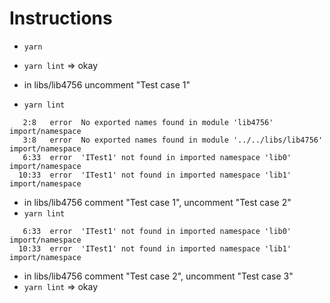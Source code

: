 # Instructions

* `yarn`
* `yarn lint`
  => okay

* in libs/lib4756 uncomment "Test case 1"
* `yarn lint`
```
   2:8   error  No exported names found in module 'lib4756'             import/namespace
   3:8   error  No exported names found in module '../../libs/lib4756'  import/namespace
   6:33  error  'ITest1' not found in imported namespace 'lib0'         import/namespace
  10:33  error  'ITest1' not found in imported namespace 'lib1'         import/namespace
```

* in libs/lib4756 comment "Test case 1", uncomment "Test case 2"
* `yarn lint`
```
   6:33  error  'ITest1' not found in imported namespace 'lib0'  import/namespace
  10:33  error  'ITest1' not found in imported namespace 'lib1'  import/namespace
```

* in libs/lib4756 comment "Test case 2", uncomment "Test case 3"
* `yarn lint`
  => okay
